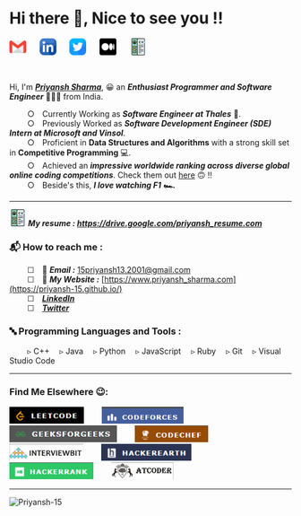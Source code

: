 <h1> Hi there 👋, Nice to see you !!</h1>

<p align="left">
 <a href="mailto:15priyansh13.2001@gmail.com" target="_blank"><img height="30" src="Resources/Images/SocialLinks/gmail.png?raw=true"></a>&nbsp;&nbsp;&nbsp;&nbsp;&nbsp;
 <a href="https://www.linkedin.com/in/priyansh-sharma-bb4095216/" target="_blank"><img height="30" src="Resources/Images/SocialLinks/linkedin.png?raw=true"></a>&nbsp;&nbsp;&nbsp;&nbsp;&nbsp;
 <a href="https://twitter.com/Priyansh_1015" target="_blank"><img height="30" src="Resources/Images/SocialLinks/twitter.png?raw=true"></a>&nbsp;&nbsp;&nbsp;&nbsp;&nbsp;
 <a href="https://priyansh15.medium.com/" target="_blank"><img height="30" src="Resources/Images/SocialLinks/medium.png?raw=true"></a>&nbsp;&nbsp;&nbsp;&nbsp;&nbsp;
 <a href="https://drive.google.com/file/d/1eQ1Kpk4iCxpiRDX51FEXSFa7egDshbyl/view" target="_blank"><img height="30" src="Resources/Images/SocialLinks/cv.png?raw=true"></a>&nbsp;&nbsp;&nbsp;&nbsp;&nbsp;
</p>

<br>

Hi, I'm ***[Priyansh Sharma](https://priyansh-15.github.io/)***, 😀 an ***Enthusiast Programmer and Software Engineer*** 👨🏻‍💻 from India.

 &emsp;&emsp; ○&emsp;Currently Working as ***Software Engineer at Thales*** 🏢.<br>
 &emsp;&emsp; ○&emsp;Previously Worked as ***Software Development Engineer (SDE) Intern at Microsoft and Vinsol***.<br>
 &emsp;&emsp; ○&emsp;Proficient in **Data Structures and Algorithms** with a strong skill set in **Competitive Programming** 💻.<br>
 &emsp;&emsp; ○&emsp;Achieved an ***impressive worldwide ranking across diverse global online coding competitions***. Check them out [here](https://linktr.ee/priyansh_achievement_and_certi)  🙃 !!<br>
 &emsp;&emsp; ○&emsp;Beside's this, ***I love watching F1 🏎️.***<br>

<hr>

***<img height="30" src="Resources/Images/SocialLinks/cv.png?raw=true"> My resume : <a href="https://drive.google.com/file/d/1eQ1Kpk4iCxpiRDX51FEXSFa7egDshbyl/view?usp=share_link" target="_blank">https://drive.google.com/priyansh_resume.com</a>***
<br>
 <h3>📬 How to reach me :</h3>
 
   &emsp;&emsp; ☐&emsp;📧 ***Email :*** <a href="mailto:15priyansh13.2001@gmail.com" target="_blank"> 15priyansh13.2001@gmail.com</a><br>
   &emsp;&emsp; ☐&emsp;🔗 ***My Website :*** [https://www.priyansh_sharma.com](https://priyansh-15.github.io/)<br>
   &emsp;&emsp; ☐&emsp;[***LinkedIn***](https://www.linkedin.com/in/priyansh-sharma-bb4095216/)<br>
   &emsp;&emsp; ☐&emsp;[***Twitter***](https://twitter.com/Priyansh_1015) 
<br>

<h3>🔤 Programming Languages and Tools : </h3>
   &emsp;&emsp; ▹&nbsp;C++&emsp; ▹&nbsp;Java&emsp; ▹&nbsp;Python&emsp; ▹&nbsp;JavaScript&emsp; ▹&nbsp;Ruby&emsp; ▹&nbsp;Git&emsp; ▹&nbsp;Visual Studio Code
<br>
<hr>

<h3>Find Me Elsewhere 😉:</h3>
<a href="https://leetcode.com/Priyansh_15/" target="_blank"><img height="30" src="Resources/Images/CodingProfiles/leetcode.png?raw=true"></a>&emsp;&emsp;
<a href="https://codeforces.com/profile/Priyansh.15" target="_blank"><img height="30" src="Resources/Images/CodingProfiles/codeforces.png?raw=true"></a>&emsp;&emsp;
<a href="https://auth.geeksforgeeks.org/user/spidey15priyansh" target="_blank"><img height="30" src="Resources/Images/CodingProfiles/geeksforgeeks.png?raw=true"></a>&emsp;&emsp;
<a href="https://www.codechef.com/users/spidy_ps15" target="_blank"><img height="30" src="Resources/Images/CodingProfiles/codechef.png?raw=true"></a>&emsp;&emsp;
<a href="https://www.interviewbit.com/profile/priyansh-sharma_596" target="_blank"><img height="30" src="Resources/Images/CodingProfiles/interviewbit.png?raw=true"></a>&emsp;&emsp;
<a href="https://www.hackerearth.com/@15priyansh13.2001" target="_blank"><img height="30" src="Resources/Images/CodingProfiles/hackerearth.png?raw=true"></a>&emsp;&emsp;
<a href="https://www.hackerrank.com/profile/15priyansh13_201" target="_blank"><img height="30" src="Resources/Images/CodingProfiles/hackerrank.png?raw=true"></a>&emsp;&emsp;
<a href="https://atcoder.jp/users/Priyansh15" target="_blank"><img height="30" src="Resources/Images/CodingProfiles/atcoder.png?raw=true"></a>&emsp;&emsp;



<hr>
 <p align="left"> <img src="https://komarev.com/ghpvc/?username=Priyansh-15" alt="Priyansh-15" /> </p>
